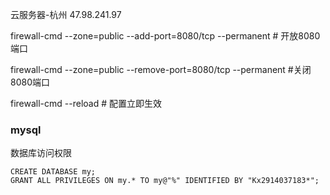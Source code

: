 云服务器-杭州  47.98.241.97

firewall-cmd --zone=public --add-port=8080/tcp --permanent   # 开放8080端口

firewall-cmd --zone=public --remove-port=8080/tcp --permanent  #关闭8080端口

firewall-cmd --reload   # 配置立即生效


### mysql

数据库访问权限

```mysql
CREATE DATABASE my;
GRANT ALL PRIVILEGES ON my.* TO my@"%" IDENTIFIED BY "Kx2914037183*";
```

